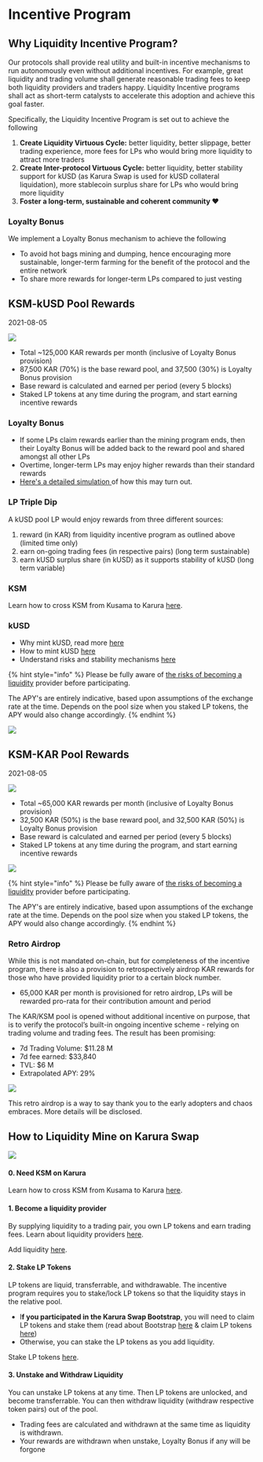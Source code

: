 # Incentive Program

## Why Liquidity Incentive Program?

Our protocols shall provide real utility and built-in incentive mechanisms to run autonomously even without additional incentives. For example, great liquidity and trading volume shall generate reasonable trading fees to keep both liquidity providers and traders happy. Liquidity Incentive programs shall act as short-term catalysts to accelerate this adoption and achieve this goal faster.

Specifically, the Liquidity Incentive Program is set out to achieve the following

1. **Create Liquidity Virtuous Cycle:** better liquidity, better slippage, better trading experience, more fees for LPs who would bring more liquidity to attract more traders
2. **Create Inter-protocol Virtuous Cycle:** better liquidity, better stability support for kUSD \(as Karura Swap is used for kUSD collateral liquidation\), more stablecoin surplus share for LPs who would bring more liquidity
3. **Foster a long-term, sustainable and coherent community ❤️**

### Loyalty Bonus

We implement a Loyalty Bonus mechanism to achieve the following

* To avoid hot bags mining and dumping, hence encouraging more sustainable, longer-term farming for the benefit of the protocol and the entire network
* To share more rewards for longer-term LPs compared to just vesting

## KSM-kUSD Pool Rewards

2021-08-05

![](../../.gitbook/assets/screen-shot-2021-08-05-at-7.29.40-pm.png)

* Total ~125,000 KAR rewards per month \(inclusive of Loyalty Bonus provision\)
* 87,500 KAR \(70%\) is the base reward pool, and 37,500 \(30%\) is Loyalty Bonus provision
* Base reward is calculated and earned per period \(every 5 blocks\)
* Staked LP tokens at any time during the program, and start earning incentive rewards

### Loyalty Bonus

* If some LPs claim rewards earlier than the mining program ends, then their Loyalty Bonus will be added back to the reward pool and shared amongst all other LPs
* Overtime, longer-term LPs may enjoy higher rewards than their standard rewards
* [Here's a detailed simulation ](https://wiki.acala.network/karura/defi-hub/swap/lp-returns-and-risks#reward-simulation)of how this may turn out.

### LP Triple Dip

A kUSD pool LP would enjoy rewards from three different sources:

1. reward \(in KAR\) from liquidity incentive program as outlined above \(limited time only\)
2. earn on-going trading fees \(in respective pairs\) \(long term sustainable\)
3. earn kUSD surplus share \(in kUSD\) as it supports stability of kUSD \(long term variable\)

### KSM

Learn how to cross KSM from Kusama to Karura [here](inter-kusama-transfer.md).

### kUSD

* Why mint kUSD, read more [here](https://wiki.acala.network/karura/defi-hub/kusd-stablecoin/protocol-overview)
* How to mint kUSD [here](https://wiki.acala.network/karura/defi-hub/kusd-stablecoin/mint-kusd)
* Understand risks and stability mechanisms [here ](https://wiki.acala.network/karura/defi-hub/kusd-stablecoin/stability-and-liquidation)

{% hint style="info" %}
Please be fully aware of [the risks of becoming a liquidity](swap/lp-returns-and-risks.md#impermanent-loss) provider before participating.

The APY's are entirely indicative, based upon assumptions of the exchange rate at the time. Depends on the pool size when you staked LP tokens, the APY would also change accordingly. 
{% endhint %}

![](../../.gitbook/assets/screen-shot-2021-08-05-at-8.38.49-pm.png)

## KSM-KAR Pool Rewards

2021-08-05

![](../../.gitbook/assets/screen-shot-2021-08-05-at-8.39.03-pm.png)

* Total ~65,000 KAR rewards per month \(inclusive of Loyalty Bonus provision\)
* 32,500 KAR \(50%\) is the base reward pool, and 32,500 KAR \(50%\) is Loyalty Bonus provision
* Base reward is calculated and earned per period \(every 5 blocks\)
* Staked LP tokens at any time during the program, and start earning incentive rewards

![](../../.gitbook/assets/screen-shot-2021-08-05-at-8.39.23-pm.png)

{% hint style="info" %}
Please be fully aware of [the risks of becoming a liquidity](swap/lp-returns-and-risks.md#impermanent-loss) provider before participating.

The APY's are entirely indicative, based upon assumptions of the exchange rate at the time. Depends on the pool size when you staked LP tokens, the APY would also change accordingly. 
{% endhint %}

### Retro Airdrop

While this is not mandated on-chain, but for completeness of the incentive program, there is also a provision to retrospectively airdrop KAR rewards for those who have provided liquidity prior to a certain block number.

* 65,000 KAR per month is provisioned for retro airdrop, LPs will be rewarded pro-rata for their contribution amount and period

The KAR/KSM pool is opened without additional incentive on purpose, that is to verify the protocol’s built-in ongoing incentive scheme - relying on trading volume and trading fees. The result has been promising:

* 7d Trading Volume: $11.28 M
* 7d fee earned: $33,840
* TVL: $6 M
* Extrapolated APY: 29%

![](../../.gitbook/assets/screen-shot-2021-08-04-at-12.03.54-pm.png)

This retro airdrop is a way to say thank you to the early adopters and chaos embraces. More details will be disclosed.

## How to Liquidity Mine on Karura Swap

![](../../.gitbook/assets/screen-shot-2021-08-05-at-9.11.47-pm.png)

#### 0. Need KSM on Karura

Learn how to cross KSM from Kusama to Karura [here](https://wiki.acala.network/karura/defi-hub/inter-kusama-transfer).

#### 1. Become a liquidity provider

By supplying liquidity to a trading pair, you own LP tokens and earn trading fees. Learn about liquidity providers [here](../../learn/basics/dex/provide-liquidity.md).

Add liquidity [here](https://apps.karura.network/swap/liquidity).

#### 2. Stake LP Tokens

LP tokens are liquid, transferrable, and withdrawable. The incentive program requires you to stake/lock LP tokens so that the liquidity stays in the relative pool.

* I**f you participated in the Karura Swap Bootstrap**, you will need to claim LP tokens and stake them \(read about Bootstrap [here](swap/bootstrap-a-pool.md) & claim LP tokens [here](swap/bootstrap-a-pool.md#claim-lp-tokens)\)
* Otherwise, you can stake the LP tokens as you add liquidity.

Stake LP tokens [here](https://apps.karura.network/earn).

#### 3. Unstake and Withdraw Liquidity

You can unstake LP tokens at any time. Then LP tokens are unlocked, and become transferrable. You can then withdraw liquidity \(withdraw respective token pairs\) out of the pool. 

* Trading fees are calculated and withdrawn at the same time as liquidity is withdrawn. 
* Your rewards are withdrawn when unstake, Loyalty Bonus if any will be forgone 

